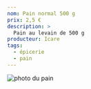 ```yaml
---
nom: Pain normal 500 g
prix: 2,5 €
description: >
  Pain au levain de 500 g
producteur: Icare
tags: 
  - épicerie
  - pain
---
```


![photo du pain](./media/pain-normal.jpg)
